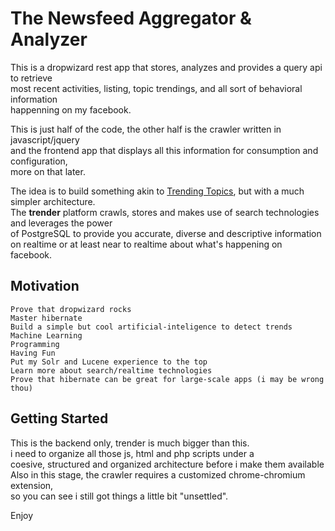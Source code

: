 # The Newsfeed Aggregator & Analyzer

This is a dropwizard rest app that stores, analyzes and provides a query api to retrieve<br/>
most recent  activities, listing, topic trendings, and all sort of behavioral information<br/>
happenning on my facebook.<br/>

This is just half of the code, the other half is the crawler written in javascript/jquery<br/> 
and the frontend app that displays all this information for consumption and configuration,<br/>
more on that later.

The idea is to build something akin to [Trending Topics](https://github.com/datawrangling/trendingtopics), but with a much simpler architecture.<br/>
The **trender** platform crawls, stores and makes use of search technologies and leverages the power<br/> of PostgreSQL to provide you accurate, diverse and descriptive information on realtime or at least near to realtime about what's happening on facebook.<br/>

## Motivation

    Prove that dropwizard rocks
    Master hibernate
    Build a simple but cool artificial-inteligence to detect trends
    Machine Learning
    Programming
    Having Fun
    Put my Solr and Lucene experience to the top
    Learn more about search/realtime technologies 
    Prove that hibernate can be great for large-scale apps (i may be wrong thou)

## Getting Started

This is the backend only, trender is much bigger than this.<br/>
i need to organize all those js, html and php scripts under a <br/>
coesive, structured and organized architecture before i make them available<br/>
Also in this stage, the crawler requires a customized chrome-chromium extension, <br/>
so you can see i still got things a little bit "unsettled".

Enjoy

